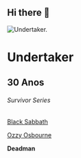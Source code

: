 ## Hi there 👋
![Undertaker.](https://e0.pxfuel.com/wallpapers/767/560/desktop-wallpaper-undertaker-wwe-undertaker-logo.jpg "Undertaker lutador de luta livre da WWE World Wrestling Entertainment, Inc.")
# Undertaker
## 30 Anos
###### Survivor Series
[Black Sabbath](https://www.bing.com/videos/riverview/relatedvideo?q=Black+Sabbath&&mid=64F2BE05CD27B5EDF1CC64F2BE05CD27B5EDF1CC&FORM=VCGVRP)

[Ozzy Osbourne](https://www.bing.com/videos/riverview/relatedvideo?q=ozzy+osbourne&&mid=E8F144B9D7FB7E8E52A4E8F144B9D7FB7E8E52A4&FORM=VCGVRP)

**Deadman**
<!--
**Deadman1990-gif/Deadman1990-gif** is a ✨ _special_ ✨ repository because its `README.md` (this file) appears on your GitHub profile.

Here are some ideas to get you started:

- 🔭 I’m currently working on ...
- 🌱 I’m currently learning ...
- 👯 I’m looking to collaborate on ...
- 🤔 I’m looking for help with ...
- 💬 Ask me about ...
- 📫 How to reach me: ...
- 😄 Pronouns: ...
- ⚡ Fun fact: ...
-->
